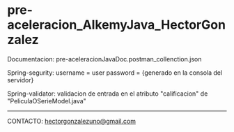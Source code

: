 # pre-aceleracion_AlkemyJava_HectorGonzalez

Documentacion: pre-aceleracionJavaDoc.postman_collenction.json

Spring-segurity: username = user
                 password = {generado en la consola del servidor}

Spring-validator: validacion de entrada en el atributo "calificacion" de "PeliculaOSerieModel.java"

**************************************************************************
CONTACTO: hectorgonzalezuno@gmail.com
